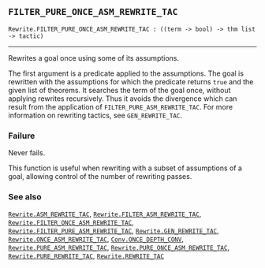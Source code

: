 ## `FILTER_PURE_ONCE_ASM_REWRITE_TAC`

``` hol4
Rewrite.FILTER_PURE_ONCE_ASM_REWRITE_TAC : ((term -> bool) -> thm list -> tactic)
```

------------------------------------------------------------------------

Rewrites a goal once using some of its assumptions.

The first argument is a predicate applied to the assumptions. The goal
is rewritten with the assumptions for which the predicate returns `true`
and the given list of theorems. It searches the term of the goal once,
without applying rewrites recursively. Thus it avoids the divergence
which can result from the application of `FILTER_PURE_ASM_REWRITE_TAC`.
For more information on rewriting tactics, see `GEN_REWRITE_TAC`.

### Failure

Never fails.

This function is useful when rewriting with a subset of assumptions of a
goal, allowing control of the number of rewriting passes.

### See also

[`Rewrite.ASM_REWRITE_TAC`](#Rewrite.ASM_REWRITE_TAC),
[`Rewrite.FILTER_ASM_REWRITE_TAC`](#Rewrite.FILTER_ASM_REWRITE_TAC),
[`Rewrite.FILTER_ONCE_ASM_REWRITE_TAC`](#Rewrite.FILTER_ONCE_ASM_REWRITE_TAC),
[`Rewrite.FILTER_PURE_ASM_REWRITE_TAC`](#Rewrite.FILTER_PURE_ASM_REWRITE_TAC),
[`Rewrite.GEN_REWRITE_TAC`](#Rewrite.GEN_REWRITE_TAC),
[`Rewrite.ONCE_ASM_REWRITE_TAC`](#Rewrite.ONCE_ASM_REWRITE_TAC),
[`Conv.ONCE_DEPTH_CONV`](#Conv.ONCE_DEPTH_CONV),
[`Rewrite.PURE_ASM_REWRITE_TAC`](#Rewrite.PURE_ASM_REWRITE_TAC),
[`Rewrite.PURE_ONCE_ASM_REWRITE_TAC`](#Rewrite.PURE_ONCE_ASM_REWRITE_TAC),
[`Rewrite.PURE_REWRITE_TAC`](#Rewrite.PURE_REWRITE_TAC),
[`Rewrite.REWRITE_TAC`](#Rewrite.REWRITE_TAC)
